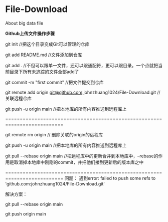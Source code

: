 # File-Download
About big data file

**Github上传文件操作步骤**

git init //把这个目录变成Git可以管理的仓库

git add README.md //文件添加到仓库

git add . //不但可以跟单一文件，还可以跟通配符，更可以跟目录。一个点就把当前目录下所有未追踪的文件全部add了 

git commit -m "first commit" //把文件提交到仓库

git remote add origin git@github.com:johnzhuang1024/File-Download.git //关联远程仓库

git push -u origin main //把本地库的所有内容推送到远程库上

==========================================================================

git remote rm origin // 删除关联的origin的远程库

git push -u origin main //把本地库的所有内容推送到远程库上

git pull --rebase origin main //把远程库中的更新合并到本地库中，–rebase的作用是取消掉本地库中刚刚的commit，并把他们接到更新后的版本库之中

==========================================================================
问题：
遇到error: failed to push some refs to 'github.com:johnzhuang1024/File-Download.git'

解决方案：

git pull --rebase origin main

git push origin main


